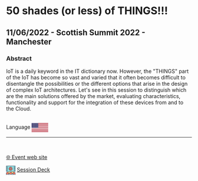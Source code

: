 # 50 shades (or less) of THINGS!!!
## 11/06/2022 - Scottish Summit 2022 - Manchester
### Abstract
IoT is a daily keyword in the IT dictionary now. However, the "THINGS" part of the IoT has become so vast and varied that it often becomes difficult to disentangle the possibilities or the different options that arise in the design of complex IoT architectures. Let's see in this session to distinguish which are the main solutions offered by the market, evaluating characteristics, functionality and support for the integration of these devices from and to the Cloud.

<br/>
Language <img width="45" src="https://raw.githubusercontent.com/dpcons/DPCons/Dev/Resources/FlagUSA.svg" style="vertical-align:middle">

<br/>

---

<br/>
<p>
<a href="https://scottishsummit.com/">🌐 Event web site</a>
</p>

<!-- <p>
<img width="25" src="https://raw.githubusercontent.com/massimobonanni/massimobonanni/master/images/github.svg" style="vertical-align:middle"> 
<a href="https://github.com/massimobonanni/ServerlessIoT" target="_blank">massimobonanni/ServerlessIoT
</a>
</p> -->

<p>
<img width="25" src="https://raw.githubusercontent.com/massimobonanni/massimobonanni/master/images/video.svg" style="vertical-align:middle"> 
<a href="https://github.com/dpcons/DPCons/blob/main/Decks/MarcoDalPino_50%20shades%20(or%20less)%20of%20THINGS!!!.pdf" target="_blank">Session Deck</a>
</p> 
